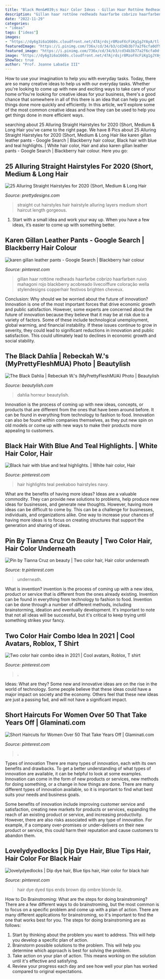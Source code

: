 ```yaml
---
title: "Black Men&#039;s Hair Color Ideas - Gillan Haar Rottöne Redheads Haarfarbe Cobrizo Haarfarben Ruivo Mahagoni Rojo Blackberry Acobreado Livecoiffure Coloração Wella Stylendesigns Copperhair Festivos Brighten Cheveux"
description: "Gillan haar rottöne redheads haarfarbe cobrizo haarfarben ruivo mahagoni rojo blackberry acobreado livecoiffure coloração wella stylendesigns copperhair festivos brighten cheveux"
date: "2022-11-29"
categories:
- "ideas"
tags: ["ideas"]
images:
- "https://dy6g3i6a1660s.cloudfront.net/47Ajrdsjr8MzoFXcFiKg1gJYAyA/tl-76/the-black-dahlia.jpg"
featuredImage: "https://i.pinimg.com/736x/cd/34/b3/cd34b3b77a2f6cfa0df90d895ee917c6.jpg"
featured_image: "https://i.pinimg.com/736x/cd/34/b3/cd34b3b77a2f6cfa0df90d895ee917c6.jpg"
image: "https://dy6g3i6a1660s.cloudfront.net/47Ajrdsjr8MzoFXcFiKg1gJYAyA/tl-76/the-black-dahlia.jpg"
ShowToc: true
author: "Prof. Joanne Labadie III"
---
```



How to use your imagination to help you with everyday tasks.
Today, there are so many creative ideas to help us with our everyday tasks. Whether you're looking to come up with new and exciting ways to take care of your home orYou're looking for creative ideas for your business, there's a good chance that somewhere in all of this there is an idea that can help you get things done more quickly and efficiently. In this article, we'll explore some of the most common creative ideas and how they can be used to help you get things done in more efficient ways.

	

		
searching about 25 Alluring Straight Hairstyles for 2020 (Short, Medium &amp; Long Hair you've came to the right page. We have 8 Pics about 25 Alluring Straight Hairstyles for 2020 (Short, Medium &amp; Long Hair like karen gillan leather pants - Google Search | Blackberry hair colour, Black hair with blue and teal highlights. | White hair color, Hair and also karen gillan leather pants - Google Search | Blackberry hair colour. Here you go:
		
    
## 25 Alluring Straight Hairstyles For 2020 (Short, Medium &amp; Long Hair

<img loading=lazy src="http://www.prettydesigns.com/wp-content/uploads/2014/10/V-cut-Long-Straight-Hairstyle.jpg" onerror="this.onerror=null;this.src='https://tse2.mm.bing.net/th?id=OIP.D0cjJKvr5K1fNL6iEqvu_wHaMN&amp;pid=15.1';" alt="25 Alluring Straight Hairstyles for 2020 (Short, Medium &amp; Long Hair">

_Source: prettydesigns.com_

>straight cut hairstyles hair hairstyle alluring layers medium short haircut length gorgeous. 

	

1. Start with a small idea and work your way up. When you have a few ideas, it’s easier to come up with something better.

    
## Karen Gillan Leather Pants - Google Search | Blackberry Hair Colour

<img loading=lazy src="https://i.pinimg.com/736x/cd/34/b3/cd34b3b77a2f6cfa0df90d895ee917c6.jpg" onerror="this.onerror=null;this.src='https://tse1.mm.bing.net/th?id=OIP.br6-RU93uZ_vIRvnESHFkwHaJ3&amp;pid=15.1';" alt="karen gillan leather pants - Google Search | Blackberry hair colour">

_Source: pinterest.com_

>gillan haar rottöne redheads haarfarbe cobrizo haarfarben ruivo mahagoni rojo blackberry acobreado livecoiffure coloração wella stylendesigns copperhair festivos brighten cheveux. 

	

Conclusion: Why should we be worried about the future of innovation?
Innovation is one of the most important forces that drive economic growth and public satisfaction. However, some experts are concerned about the future of innovation because they believe that it may be at risk due to a variety of factors. Some of these include technological unemployment, global warming, and financial instability. If these issues continue to grow in severity, they could lead to significant reductions in innovation and public satisfaction. This could ultimately lead to declines in economic growth and social stability.

    
## The Black Dahlia | Rebeckah W.&#039;s (MyPrettyFleshMUA) Photo | Beautylish

<img loading=lazy src="https://dy6g3i6a1660s.cloudfront.net/47Ajrdsjr8MzoFXcFiKg1gJYAyA/tl-76/the-black-dahlia.jpg" onerror="this.onerror=null;this.src='https://tse3.mm.bing.net/th?id=OIP.pUOuj94LxdGKgCqn1Nu0jQHaJ4&amp;pid=15.1';" alt="The Black Dahlia | Rebeckah W.&#039;s (MyPrettyFleshMUA) Photo | Beautylish">

_Source: beautylish.com_

>dahlia horreur beautylish. 

	

Innovation is the process of coming up with new ideas, concepts, or products that are different from the ones that have been around before. It can be found in everything from technology to fashion to food. Innovation can also be found within companies themselves, as they put new spin on old models or come up with new ways to make their products more appealing to customers.

    
## Black Hair With Blue And Teal Highlights. | White Hair Color, Hair

<img loading=lazy src="https://i.pinimg.com/736x/2b/49/cd/2b49cd59db0d9f0c8b19c04a053ea0da--black-and-teal-hair-black-hair-with-blue-highlights.jpg" onerror="this.onerror=null;this.src='https://tse4.mm.bing.net/th?id=OIP.WZgHx6VBlKGrqaChY-URNAHaLk&amp;pid=15.1';" alt="Black hair with blue and teal highlights. | White hair color, Hair">

_Source: pinterest.com_

>hair highlights teal peekaboo hairstyles navy. 

	

What are the benefits of having more ideas?
Ideas are a valuable commodity. They can provide new solutions to problems, help produce new ideas for businesses, and generate new thoughts. However, having more ideas can be difficult to come by. This can be a challenge for businesses, individuals, and organizations alike. One way to increase your chances of having more ideas is to focus on creating structures that support the generation and sharing of ideas.

    
## Pin By Tianna Cruz On Beauty | Two Color Hair, Hair Color Underneath

<img loading=lazy src="https://i.pinimg.com/736x/1c/39/4b/1c394bf52bc4c67e8ea3a9bcafabedac.jpg" onerror="this.onerror=null;this.src='https://tse1.mm.bing.net/th?id=OIP.XPP9VdwZPIwmAgVx5MjezgHaJ4&amp;pid=15.1';" alt="Pin by Tianna Cruz on beauty | Two color hair, Hair color underneath">

_Source: tr.pinterest.com_

>underneath. 

	

What is invention?
invention is the process of coming up with a new idea, product or service that is different from the ones already existing. Invention can be found in everything from technology to fashion to food. 
Invention can be done through a number of different methods, including brainstorming, ideation and eventually development. It's important to note that not all ideas will be successful, but it's critical to keep trying until something strikes your fancy.

    
## Two Color Hair Combo Idea In 2021 | Cool Avatars, Roblox, T Shirt

<img loading=lazy src="https://i.pinimg.com/736x/bf/f4/75/bff47513f2bc879ab6951fdbc7ee30b6.jpg" onerror="this.onerror=null;this.src='https://tse4.mm.bing.net/th?id=OIP.dAEn1_2pAbCKOd1oe6tSawHaNK&amp;pid=15.1';" alt="Two color hair combo idea in 2021 | Cool avatars, Roblox, T shirt">

_Source: pinterest.com_

>. 

	

Ideas: What are they?
Some new and innovative ideas are on the rise in the world of technology. Some people believe that these ideas could have a major impact on society and the economy. Others feel that these new ideas are just a passing fad, and will not have a significant impact.

    
## Short Haircuts For Women Over 50 That Take Years Off | Glaminati.com

<img loading=lazy src="https://i.pinimg.com/736x/d5/29/64/d5296465950c153adb71e19add7b851f.jpg" onerror="this.onerror=null;this.src='https://tse2.mm.bing.net/th?id=OIP.gFCzH4RjpCCHSeHz3hTtzwHaLG&amp;pid=15.1';" alt="Short Haircuts for Women Over 50 That Take Years Off | Glaminati.com">

_Source: pinterest.com_

>. 

	

Types of innovation
There are many types of innovation, each with its own benefits and drawbacks. To get a better understanding of what types of innovation are available, it can be helpful to look at some examples. 
Innovation can come in the form of new products or services, new methods for doing something, or a change in how things are done. There are many different types of innovation available, so it is important to find what best suits your needs and business goals. 

Some benefits of innovation include improving customer service and satisfaction, creating new markets for products or services, expanding the reach of an existing product or service, and increasing productivity. However, there are also risks associated with any type of innovation. For example, if a company over-promises or under-delivers on their new product or service, this could harm their reputation and cause customers to abandon them.

    
## Lovelydyedlocks | Dip Dye Hair, Blue Tips Hair, Hair Color For Black Hair

<img loading=lazy src="https://i.pinimg.com/736x/39/64/6e/39646ee8dc9ed33ccc4caeeccb495f08--beauty-makeup-hair-and-makeup.jpg" onerror="this.onerror=null;this.src='https://tse2.mm.bing.net/th?id=OIP.RZXs4z9ibwRRQfYsYZl4jAHaJ4&amp;pid=15.1';" alt="lovelydyedlocks | Dip dye hair, Blue tips hair, Hair color for black hair">

_Source: pinterest.com_

>hair dye dyed tips ends brown dip ombre blonde liz. 

	

How to Do Brainstroming: What are the steps for doing brainstroming?
There are a few different ways to do brainstroming, but the most common is to focus on a specific problem and come up with a plan of action. There are many different applications for brainstroming, so it's important to find the one that works best for you. The steps for doing brainstroming are as follows: 
1. Start by thinking about the problem you want to address. This will help you develop a specific plan of action.
2. Brainstorm possible solutions to the problem. This will help you determine which approach is best for solving the problem.
3. Take action on your plan of action. This means working on the solution until it's effective and satisfying. 
4. Review your progress each day and see how well your plan has worked compared to original expectations.

